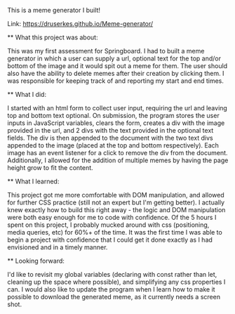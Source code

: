 This is a meme generator I built!

Link: https://druserkes.github.io/Meme-generator/

**
What this project was about: 

This was my first assessment for Springboard. 
I had to built a meme generator in which a user can supply a url, optional text for the top and/or bottom of the image and it would spit out a meme for them. The user should also have the ability to delete memes after their creation by clicking them. 
I was responsible for keeping track of and reporting my start and end times. 

**
What I did: 

I started with an html form to collect user input, requiring the url and leaving top and bottom text optional. 
On submission, the program stores the user inputs in JavaScript variables, clears the form, creates a div with the image provided in the url, and 2 divs with the text provided in the optional text fields. The div is then appended to the document with the two text divs appended to the image (placed at the top and bottom respectively). 
Each image has an event listener for a click to remove the div from the document. Additionally, I allowed for the addition of multiple memes by having the page height grow to fit the content. 

**
What I learned: 

This project got me more comfortable with DOM manipulation, and allowed for further CSS practice (still not an expert but I'm getting better). 
I actually knew exactly how to build this right away - the logic and DOM manipulation were both easy enough for me to code with confidence. 
Of the 5 hours I spent on this project, I probably mucked around with css (positioning, media queries, etc) for 60%+ of the time. 
It was the first time I was able to begin a project with confidence that I could get it done exactly as I had envisioned and in a timely manner. 

**
Looking forward: 

I'd like to revisit my global variables (declaring with const rather than let, cleaning up the space where possible), and simplifying any css properties I can. 
I would also like to update the program when I learn how to make it possible to download the generated meme, as it currently needs a screen shot. 
